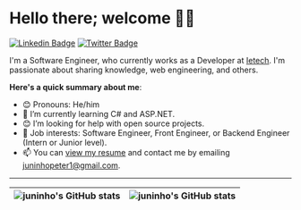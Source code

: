# Hello there; welcome 👋🏾

[![Linkedin Badge](https://img.shields.io/badge/-ogar-peter-junior-blue?style=for-the-badge&logo=Linkedin&logoColor=white&link=)](https://www.linkedin.com/in/ogar-peter-junior) [![Twitter Badge](https://img.shields.io/badge/-@peterjuninho-1ca0f1?style=for-the-badge&logo=twitter&logoColor=white&link=https://twitter.com/peterjuninho)](https://twitter.com/peterjuninho)

I'm a Software Engineer, who currently works as a Developer at [Ietech](https://ietech.com.ng). I'm passionate about sharing knowledge, web engineering, and others.

**Here's a quick summary about me**:

- 😊 Pronouns: He/him
- 🌱 I’m currently learning C# and ASP.NET.
- 😊 I’m looking for help with open source projects.
- 💼 Job interests: Software Engineer, Front Engineer, or Backend Engineer (Intern or Junior level).
- 📫 You can [view my resume](#) and contact me by emailing juninhopeter1@gmail.com.

---

| <img align="center" src="https://github-readme-stats.vercel.app/api?username=juninhotech&show_icons=true&include_all_commits=true&hide_border=true" alt="juninho's GitHub stats" /> | <img align="center" src="https://github-readme-stats.vercel.app/api/top-langs/?username=juninhotech&langs_count=8&layout=compact&hide_border=true" alt="juninho's GitHub stats" /> |
| ------------- | ------------- |
